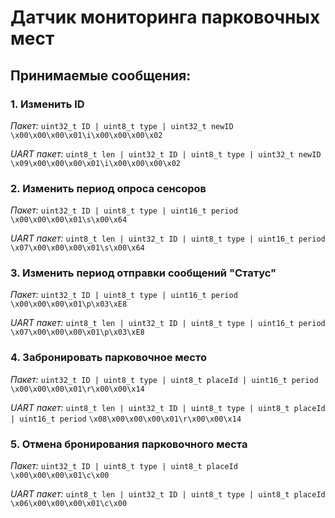Датчик мониторинга парковочных мест
===================================
Принимаемые сообщения:
-----------------------------------
### 1. Изменить ID
*Пакет:*
`uint32_t ID | uint8_t type | uint32_t newID`
`\x00\x00\x00\x01\i\x00\x00\x00\x02`

*UART пакет:*
`uint8_t len | uint32_t ID | uint8_t type | uint32_t newID`
`\x09\x00\x00\x00\x01\i\x00\x00\x00\x02`

### 2. Изменить период опроса сенсоров
*Пакет:*
`uint32_t ID | uint8_t type | uint16_t period`
`\x00\x00\x00\x01\s\x00\x64`

*UART пакет:*
`uint8_t len | uint32_t ID | uint8_t type | uint16_t period`
`\x07\x00\x00\x00\x01\s\x00\x64`

### 3. Изменить период отправки сообщений "Статус"
*Пакет:*
`uint32_t ID | uint8_t type | uint16_t period`
`\x00\x00\x00\x01\p\x03\xE8`

*UART пакет:*
`uint8_t len | uint32_t ID | uint8_t type | uint16_t period`
`\x07\x00\x00\x00\x01\p\x03\xE8`

### 4. Забронировать парковочное место
*Пакет:*
`uint32_t ID | uint8_t type | uint8_t placeId | uint16_t period`
`\x00\x00\x00\x01\r\x00\x00\x14`

*UART пакет:*
`uint8_t len | uint32_t ID | uint8_t type | uint8_t placeId | uint16_t period`
`\x08\x00\x00\x00\x01\r\x00\x00\x14`

### 5. Отмена бронирования парковочного места
*Пакет:*
`uint32_t ID | uint8_t type | uint8_t placeId`
`\x00\x00\x00\x01\c\x00`

*UART пакет:*
`uint8_t len | uint32_t ID | uint8_t type | uint8_t placeId`
`\x06\x00\x00\x00\x01\c\x00`
